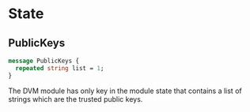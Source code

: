 # **State**

## **PublicKeys**

```proto
message PublicKeys {
  repeated string list = 1;
}
```

The DVM module has only key in the module state that contains a list of strings which are the trusted public keys.
